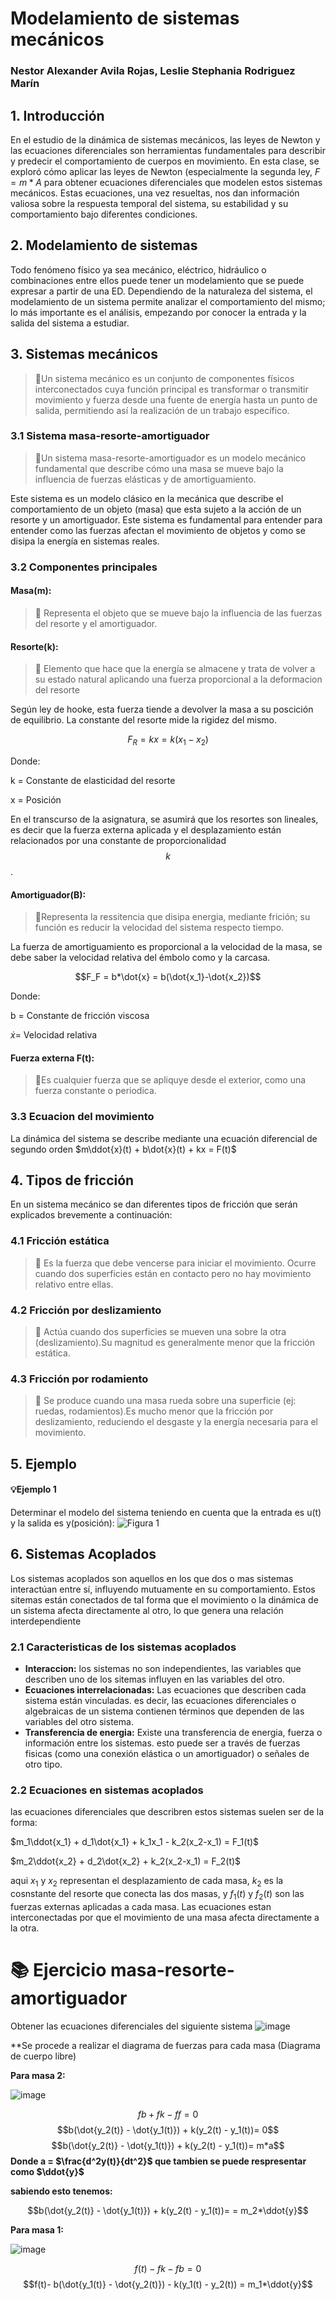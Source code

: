 # Modelamiento de sistemas mecánicos
### Nestor Alexander Avila Rojas, Leslie Stephania Rodriguez Marín
## 1. Introducción
En el estudio de la dinámica de sistemas mecánicos, las leyes de Newton y las ecuaciones diferenciales son herramientas fundamentales para describir y predecir el comportamiento de cuerpos en movimiento. En esta clase, se exploró cómo aplicar las leyes de Newton (especialmente la segunda ley, $F=m*A$ para obtener ecuaciones diferenciales que modelen estos  sistemas mecánicos. Estas ecuaciones, una vez resueltas, nos dan información valiosa sobre la respuesta temporal del sistema, su estabilidad y su comportamiento bajo diferentes condiciones.
## 2. Modelamiento de sistemas
Todo fenómeno físico ya sea mecánico, eléctrico, hidráulico o combinaciones entre ellos puede tener un modelamiento que se puede expresar a partir de una ED. Dependiendo de la naturaleza del sistema, el modelamiento de un sistema permite analizar el comportamiento del mismo; lo más importante es el análisis, empezando por conocer la entrada y la salida del sistema a estudiar.
## 3. Sistemas mecánicos
>🔑​Un sistema mecánico es un conjunto de componentes físicos interconectados cuya función principal es transformar o transmitir movimiento y fuerza desde una fuente de energía hasta un punto de salida, permitiendo así la realización de un trabajo específico.
### 3.1 Sistema masa-resorte-amortiguador

>🔑Un sistema masa-resorte-amortiguador es un modelo mecánico fundamental que describe cómo una masa se mueve bajo la influencia de fuerzas elásticas y de amortiguamiento.

Este sistema es un modelo clásico en la mecánica que describe el comportamiento de un objeto (masa) que esta sujeto a la acción de un resorte y un amortiguador. Este sistema es fundamental para entender para entender como las fuerzas afectan el movimiento de objetos y como se disipa la energía en sistemas reales.

### 3.2 Componentes principales

#### Masa(m):
  >🔑 Representa el objeto que se mueve bajo la influencia de las fuerzas del resorte y el amortiguador.
#### Resorte(k):
>🔑 Elemento que hace que la energía se almacene y trata de volver a su estado natural aplicando una fuerza proporcional a la deformacion del resorte

Según ley de hooke, esta fuerza tiende a devolver la masa a su poscición de equilibrio. La constante del resorte mide la rigidez del mismo.

$$F_R = kx = k(x_1-x_2)$$

Donde:

k = Constante de elasticidad del resorte

x = Posición

En el transcurso de la asignatura, se asumirá que los resortes son lineales, es decir que la fuerza externa aplicada y el desplazamiento están relacionados por una constante de proporcionalidad $$k$$.
#### Amortiguador(B):
  >🔑Representa la ressitencia que disipa energia, mediante frición; su función es reducir la velocidad del sistema respecto tiempo.

La fuerza de amortiguamiento es proporcional a la velocidad de la masa, se debe saber la velocidad relativa del émbolo como y la carcasa.

$$F_F = b*\dot{x} = b(\dot{x_1}-\dot{x_2})$$

Donde:

b =  Constante de fricción viscosa

$\dot{x}$= Velocidad relativa
#### Fuerza externa F(t):
>🔑Es cualquier fuerza que se apliquye desde el exterior, como una fuerza constante o periodica. 

### 3.3 Ecuacion del movimiento

La dinámica del sistema se describe mediante una ecuación diferencial de segundo orden $m\ddot{x}(t) + b\dot{x}(t) + kx = F(t)\$ 

## 4. Tipos de fricción

En un sistema mecánico se dan diferentes tipos de fricción que serán explicados brevemente a continuación:
### 4.1 Fricción estática
>🔑 Es la fuerza que debe vencerse para iniciar el movimiento. Ocurre cuando dos superficies están en contacto pero no hay movimiento relativo entre ellas.
### 4.2 Fricción por deslizamiento
>🔑 Actúa cuando dos superficies se mueven una sobre la otra (deslizamiento).Su magnitud es generalmente menor que la fricción estática.
### 4.3 Fricción por rodamiento
>🔑 Se produce cuando una masa rueda sobre una superficie (ej: ruedas, rodamientos).Es mucho menor que la fricción por deslizamiento, reduciendo el desgaste y la energía necesaria para el movimiento.
## 5. Ejemplo
#### 💡Ejemplo 1
Determinar el modelo del sistema teniendo en cuenta que la entrada es u(t) y la salida es y(posición):
![Figura 1](Imagenesf/ej1c12.png)
## 6. Sistemas Acoplados 

Los sistemas acoplados son aquellos en los que dos o mas sistemas interactúan entre sí, influyendo mutuamente en su comportamiento. Estos sitemas están conectados de tal forma que el movimiento o la dinámica de un sistema afecta directamente al otro, lo que genera una relación interdependiente

### 2.1 Caracteristicas de los sistemas acoplados
- **Interaccion:** los sistemas no son independientes, las variables que describen uno de los sitemas influyen en las variables del otro.
- **Ecuaciones interrelacionadas:** Las ecuaciones que describen cada sistema están vinculadas. es decir, las ecuaciones diferenciales o algebraicas de un sistema contienen términos que dependen de las variables del otro sistema.
- **Transferencia de energia:** Existe una transferencia de energia, fuerza o información entre los sistemas. esto puede ser a través de fuerzas fisicas (como una conexión elástica o un amortiguador) o señales de otro tipo.

### 2.2 Ecuaciones en sistemas acoplados 

las ecuaciones diferenciales que describren estos sistemas suelen ser de la forma:

$m_1\ddot{x_1} + d_1\dot{x_1} + k_1x_1 - k_2(x_2-x_1) = F_1(t)\$ 

$m_2\ddot{x_2} + d_2\dot{x_2} + k_2(x_2-x_1) = F_2(t)\$ 

aqui $x_1$ y $x_2$ representan el desplazamiento de cada masa, $k_2$ es la cosnstante del resorte que conecta las dos masas, y $f_1(t)$ y $f_2(t)$ son las fuerzas externas aplicadas a cada masa. Las ecuaciones estan interconectadas por que el movimiento de una masa afecta directamente a la otra.

# 📚 Ejercicio masa-resorte-amortiguador

Obtener las ecuaciones diferenciales del siguiente sistema 
![image](https://github.com/user-attachments/assets/ba02c2d3-3465-40e8-b9e0-e8a318840834)


**Se procede a realizar el diagrama de fuerzas para cada masa (Diagrama de cuerpo libre)

**Para masa 2:**

![image](https://github.com/user-attachments/assets/fc3dab1e-3f57-476a-a1d6-b6f01a37c325)


$$fb+fk-ff=0$$
$$b(\dot{y_2(t)} - \dot{y_1(t)}) + k(y_2(t) - y_1(t))= 0$$
$$b(\dot{y_2(t)} - \dot{y_1(t)}) + k(y_2(t) - y_1(t))= m*a$$
**Donde a = $\frac{d^2y(t)}{dt^2}$ que tambien se puede respresentar como $\ddot{y}$**

**sabiendo esto tenemos:**

$$b(\dot{y_2(t)} - \dot{y_1(t)}) + k(y_2(t) - y_1(t))= = m_2*\ddot{y}$$

**Para masa 1:**

![image](https://github.com/user-attachments/assets/15612b6a-3e37-492a-adcc-3fd46a156a49)

$$f(t)-fk-fb=0$$
$$f(t)- b(\dot{y_1(t)} - \dot{y_2(t)}) - k(y_1(t) - y_2(t)) = m_1*\ddot{y}$$
